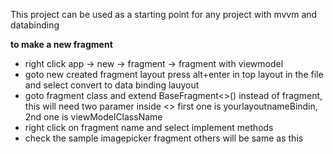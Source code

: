 This project can be used as a starting point for any project with mvvm and databinding

  
  <b>to make a new fragment <br></b>
  
  
  * right click app -> new -> fragment -> fragment with viewmodel
  * goto new created fragment layout press alt+enter in top layout in the file and select convert to data binding lauyout
  * goto fragment class and extend BaseFragment<>() instead of fragment, this will need two paramer inside <> first one is yourlayoutnameBindin, 2nd one is viewModelClassName
  * right click on fragment name and select implement methods
  * check the sample imagepicker fragment others will be same as this 
 
